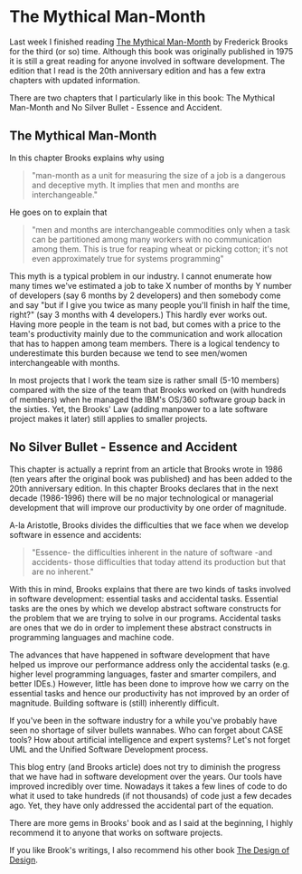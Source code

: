 # The Mythical Man-Month
Last week I finished reading [The Mythical Man-Month](http://www.amazon.com/Mythical-Man-Month-Software-Engineering-Anniversary/dp/0201835959) by Frederick Brooks for the third (or so) time. Although this book was originally published in 1975 it is still a great reading for anyone involved in software development. The edition that I read is the 20th anniversary edition and has a few extra chapters with updated information.

There are two chapters that I particularly like in this book: The Mythical Man-Month and No Silver Bullet - Essence and Accident.


## The Mythical Man-Month

In this chapter Brooks explains why using

> "man-month as a unit for measuring the size of a job is a dangerous and deceptive myth. 
> It implies that men and months are interchangeable."

He goes on to explain that

> "men and months are interchangeable commodities only 
> when a task can be partitioned among many workers 
> with no communication among them. 
> This is true for reaping wheat or picking cotton; 
> it's not even approximately true for systems programming"

This myth is a typical problem in our industry. I cannot enumerate how many times we've estimated a job to take X number of months by Y number of developers (say 6 months by 2 developers) and then somebody come and say "but if I give you twice as many people you'll finish in half the time, right?" (say 3 months with 4 developers.) This hardly ever works out. Having more people in the team is not bad, but comes with a price to the team's productivity mainly due to the communication and work allocation that has to happen among team members. There is a logical tendency to underestimate this burden because we tend to see men/women interchangeable with months.

In most projects that I work the team size is rather small (5-10 members) compared with the size of the team that Brooks worked on (with hundreds of members) when he managed the IBM's OS/360 software group back in the sixties. Yet, the Brooks' Law (adding manpower to a late software project makes it later) still applies to smaller projects.


## No Silver Bullet - Essence and Accident

This chapter is actually a reprint from an article that Brooks wrote in 1986 (ten years after the original book was published) and has been added to the 20th anniversary edition. In this chapter Brooks declares that in the next decade (1986-1996) there will be no major technological or managerial development that will improve our productivity by one order of magnitude.

A-la Aristotle, Brooks divides the difficulties that we face when we develop software in essence and accidents:

> "Essence- the difficulties inherent in the nature of software 
> -and accidents- those difficulties that today attend its production 
> but that are no inherent."

With this in mind, Brooks explains that there are two kinds of tasks involved in software development: essential tasks and accidental tasks. Essential tasks are the ones by which we develop abstract software constructs for the problem that we are trying to solve in our programs. Accidental tasks are ones that we do in order to implement these abstract constructs in programming languages and machine code.

The advances that have happened in software development that have helped us improve our performance address only the accidental tasks (e.g. higher level programming languages, faster and smarter compilers, and better IDEs.) However, little has been done to improve how we carry on the essential tasks and hence our productivity has not improved by an order of magnitude. Building software is (still) inherently difficult.

If you've been in the software industry for a while you've probably have seen no shortage of silver bullets wannabes. Who can forget about CASE tools? How about artificial intelligence and expert systems? Let's not forget UML and the Unified Software Development process.

This blog entry (and Brooks article) does not try to diminish the progress that we have had in software development over the years. Our tools have improved incredibly over time. Nowadays it takes a few lines of code to do what it used to take hundreds (if not thousands) of code just a few decades ago. Yet, they have only addressed the accidental part of the equation.

There are more gems in Brooks' book and as I said at the beginning, I highly recommend it to anyone that works on software projects.

If you like Brook's writings, I also recommend his other book [The Design of Design](https://hectorcorrea.com/blog/the-design-of-design/40).
